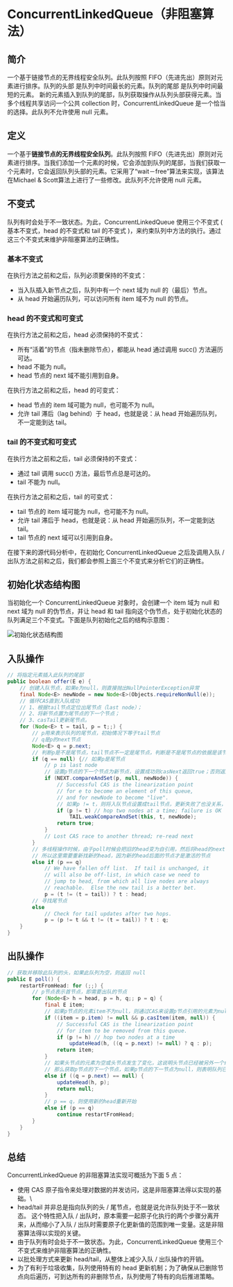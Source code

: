 # ConcurrentLinkedQueue（**非阻塞算法**）



## 简介

一个基于链接节点的无界线程安全队列。此队列按照 FIFO（先进先出）原则对元素进行排序。队列的头部 是队列中时间最长的元素。队列的尾部 是队列中时间最短的元素。
新的元素插入到队列的尾部，队列获取操作从队列头部获得元素。当多个线程共享访问一个公共 collection 时，ConcurrentLinkedQueue 是一个恰当的选择。此队列不允许使用 null 元素。



## 定义

一个基于<b>链接节点的无界线程安全队列</b>。此队列按照 FIFO（先进先出）原则对元素进行排序。当我们添加一个元素的时候，它会添加到队列的尾部，当我们获取一个元素时，它会返回队列头部的元素。它采用了“wait－free”算法来实现，该算法在Michael & Scott算法上进行了一些修改。此队列不允许使用 null 元素。

## 不变式

队列有时会处于不一致状态。为此，ConcurrentLinkedQueue 使用三个不变式 ( 基本不变式，head 的不变式和 tail 的不变式 )，来约束队列中方法的执行。通过这三个不变式来维护非阻塞算法的正确性。

### 基本不变式

在执行方法之前和之后，队列必须要保持的不变式：

- 当入队插入新节点之后，队列中有一个 next 域为 null 的（最后）节点。
- 从 head 开始遍历队列，可以访问所有 item 域不为 null 的节点。

### head 的不变式和可变式

在执行方法之前和之后，head 必须保持的不变式：

- 所有“活着”的节点（指未删除节点），都能从 head 通过调用 succ() 方法遍历可达。
- head 不能为 null。
- head 节点的 next 域不能引用到自身。

在执行方法之前和之后，head 的可变式：

- head 节点的 item 域可能为 null，也可能不为 null。
- 允许 tail 滞后（lag behind）于 head，也就是说：从 head 开始遍历队列，不一定能到达 tail。

### tail 的不变式和可变式

在执行方法之前和之后，tail 必须保持的不变式：

- 通过 tail 调用 succ() 方法，最后节点总是可达的。
- tail 不能为 null。

在执行方法之前和之后，tail 的可变式：

- tail 节点的 item 域可能为 null，也可能不为 null。
- 允许 tail 滞后于 head，也就是说：从 head 开始遍历队列，不一定能到达 tail。
- tail 节点的 next 域可以引用到自身。

在接下来的源代码分析中，在初始化 ConcurrentLinkedQueue 之后及调用入队 / 出队方法之前和之后，我们都会参照上面三个不变式来分析它们的正确性。



## 初始化状态结构图

当初始化一个 ConcurrentLinkedQueue 对象时，会创建一个 item 域为 null 和 next 域为 null 的伪节点，并让 head 和 tail 指向这个伪节点，处于初始化状态的队列满足三个不变式。下面是队列初始化之后的结构示意图：

![初始化状态结构图](https://tva1.sinaimg.cn/large/006tNbRwgy1gaj58870yoj307i057q2x.jpg)

## 入队操作

```java
// 将指定元素插入此队列的尾部
public boolean offer(E e) {
    // 创建入队节点，如果e为null，则直接抛出NullPointerException异常
    final Node<E> newNode = new Node<E>(Objects.requireNonNull(e));
	// 循环CAS直到入队成功
    // 1、根据tail节点定位出尾节点（last node）；
    // 2、将新节点置为尾节点的下一个节点；
    // 3、casTail更新尾节点。
    for (Node<E> t = tail, p = t;;) {
        // p用来表示队列的尾节点，初始情况下等于tail节点
        // q是p的next节点
        Node<E> q = p.next;
        // 判断p是不是尾节点，tail节点不一定是尾节点，判断是不是尾节点的依据是该节点的next是不是null
        if (q == null) {// 如果p是尾节点
            // p is last node
            // 设置p节点的下一个节点为新节点，设置成功则casNext返回true；否则返回false，说明有其他线程更新过尾节点
            if (NEXT.compareAndSet(p, null, newNode)) {
                // Successful CAS is the linearization point
                // for e to become an element of this queue,
                // and for newNode to become "live".
                // 如果p != t，则将入队节点设置成tail节点，更新失败了也没关系，因为失败了表示有其他线程成功更新了tail节点
                if (p != t) // hop two nodes at a time; failure is OK
                    TAIL.weakCompareAndSet(this, t, newNode);
                return true;
            }
            // Lost CAS race to another thread; re-read next
        }
        // 多线程操作时候，由于poll时候会把旧的head变为自引用，然后将head的next设置为新的head
        // 所以这里需要重新找新的head，因为新的head后面的节点才是激活的节点
        else if (p == q)
            // We have fallen off list.  If tail is unchanged, it
            // will also be off-list, in which case we need to
            // jump to head, from which all live nodes are always
            // reachable.  Else the new tail is a better bet.
            p = (t != (t = tail)) ? t : head;
        // 寻找尾节点
        else
            // Check for tail updates after two hops.
            p = (p != t && t != (t = tail)) ? t : q;
    }
}
```



## 出队操作

```java
// 获取并移除此队列的头，如果此队列为空，则返回 null
public E poll() {
    restartFromHead: for (;;) {
        // p节点表示首节点，即需要出队的节点
        for (Node<E> h = head, p = h, q;; p = q) {
            final E item;
            // 如果p节点的元素item不为null，则通过CAS来设置p节点引用的元素为null，如果成功则返回p节点的元素
            if ((item = p.item) != null && p.casItem(item, null)) {
                // Successful CAS is the linearization point
                // for item to be removed from this queue.
                if (p != h) // hop two nodes at a time
                    updateHead(h, ((q = p.next) != null) ? q : p);
                return item;
            }
            // 如果头节点的元素为空或头节点发生了变化，这说明头节点已经被另外一个线程修改了。
            // 那么获取p节点的下一个节点，如果p节点的下一节点为null，则表明队列已经空了
            else if ((q = p.next) == null) {
                updateHead(h, p);
                return null;
            }
            // p == q，则使用新的head重新开始
            else if (p == q)
                continue restartFromHead;
        }
    }
}
```





## 总结

ConcurrentLinkedQueue 的非阻塞算法实现可概括为下面 5 点：

- 使用 CAS 原子指令来处理对数据的并发访问，这是非阻塞算法得以实现的基础。\
- head/tail 并非总是指向队列的头 / 尾节点，也就是说允许队列处于不一致状态。 这个特性把入队 / 出队时，原本需要一起原子化执行的两个步骤分离开来，从而缩小了入队 / 出队时需要原子化更新值的范围到唯一变量。这是非阻塞算法得以实现的关键。
- 由于队列有时会处于不一致状态。为此，ConcurrentLinkedQueue 使用三个不变式来维护非阻塞算法的正确性。
- 以批处理方式来更新 head/tail，从整体上减少入队 / 出队操作的开销。
- 为了有利于垃圾收集，队列使用特有的 head 更新机制；为了确保从已删除节点向后遍历，可到达所有的非删除节点，队列使用了特有的向后推进策略。